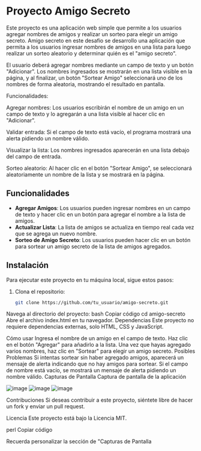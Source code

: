# Proyecto Amigo Secreto

Este proyecto es una aplicación web simple que permite a los usuarios agregar nombres de amigos y realizar un sorteo para elegir un amigo secreto.
Amigo secreto en este desafio se desarrollo una aplicación que permita a los usuarios ingresar nombres de amigos en una lista para luego realizar un sorteo aleatorio y determinar quién es el "amigo secreto".

El usuario deberá agregar nombres mediante un campo de texto y un botón "Adicionar". Los nombres ingresados se mostrarán en una lista visible en la página, y al finalizar, un botón "Sortear Amigo" seleccionará uno de los nombres de forma aleatoria, mostrando el resultado en pantalla.

Funcionalidades:

Agregar nombres: Los usuarios escribirán el nombre de un amigo en un campo de texto y lo agregarán a una lista visible al hacer clic en "Adicionar".

Validar entrada: Si el campo de texto está vacío, el programa mostrará una alerta pidiendo un nombre válido.

Visualizar la lista: Los nombres ingresados aparecerán en una lista debajo del campo de entrada.

Sorteo aleatorio: Al hacer clic en el botón "Sortear Amigo", se seleccionará aleatoriamente un nombre de la lista y se mostrará en la página.

## Funcionalidades

- **Agregar Amigos**: Los usuarios pueden ingresar nombres en un campo de texto y hacer clic en un botón para agregar el nombre a la lista de amigos.
- **Actualizar Lista**: La lista de amigos se actualiza en tiempo real cada vez que se agrega un nuevo nombre.
- **Sorteo de Amigo Secreto**: Los usuarios pueden hacer clic en un botón para sortear un amigo secreto de la lista de amigos agregados.

## Instalación

Para ejecutar este proyecto en tu máquina local, sigue estos pasos:

1. Clona el repositorio:
   ```bash
   git clone https://github.com/tu_usuario/amigo-secreto.git
Navega al directorio del proyecto:
bash
Copiar código
cd amigo-secreto
Abre el archivo index.html en tu navegador.
Dependencias
Este proyecto no requiere dependencias externas, solo HTML, CSS y JavaScript.

Cómo usar
Ingresa el nombre de un amigo en el campo de texto.
Haz clic en el botón "Agregar" para añadirlo a la lista.
Una vez que hayas agregado varios nombres, haz clic en "Sortear" para elegir un amigo secreto.
Posibles Problemas
Si intentas sortear sin haber agregado amigos, aparecerá un mensaje de alerta indicando que no hay amigos para sortear.
Si el campo de nombre está vacío, se mostrará un mensaje de alerta pidiendo un nombre válido.
Capturas de Pantalla
Captura de pantalla de la aplicación

![image](https://github.com/user-attachments/assets/b7618488-ebb4-4acb-b7e3-646b44f7125c)
![image](https://github.com/user-attachments/assets/722213c0-935a-488f-a10a-b13d199db5a7)
![image](https://github.com/user-attachments/assets/3dcbf782-04be-471c-a2e3-f0395fdea6f9)

Contribuciones
Si deseas contribuir a este proyecto, siéntete libre de hacer un fork y enviar un pull request.

Licencia
Este proyecto está bajo la Licencia MIT.

perl
Copiar código

Recuerda personalizar la sección de "Capturas de Pantalla
